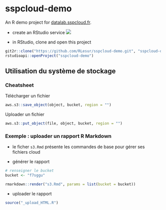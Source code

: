 # sspcloud-demo

An R demo project for [datalab.sspcloud.fr](https://datalab.sspcloud.fr).

- create an RStudio service [![](https://img.shields.io/badge/SSPCloud-RStudio-%2376abdd)](https://datalab.sspcloud.fr/my-lab/catalogue/inseefrlab-datascience/rstudio/deploiement)

- in RStudio, clone and open this project
```r
git2r::clone("https://github.com/RLesur/sspcloud-demo.git", "sspcloud-demo")
rstudioapi::openProject("sspcloud-demo")
```

## Utilisation du système de stockage

### Cheatsheet

Télécharger un fichier

```r
aws.s3::save_object(object, bucket, region = "")
```

Uploader un fichier

```r
aws.s3::put_object(file, object, bucket, region = "")
```

### Exemple : uploader un rapport R Markdown

- le ficher `s3.Rmd` présente les commandes de base pour gérer ses fichiers cloud

- générer le rapport
```r
# renseigner le bucket
bucket <- "f7sggu"

rmarkdown::render("s3.Rmd", params = list(bucket = bucket))
```

- uploader le rapport
```r
source("_upload_HTML.R")
```

### 